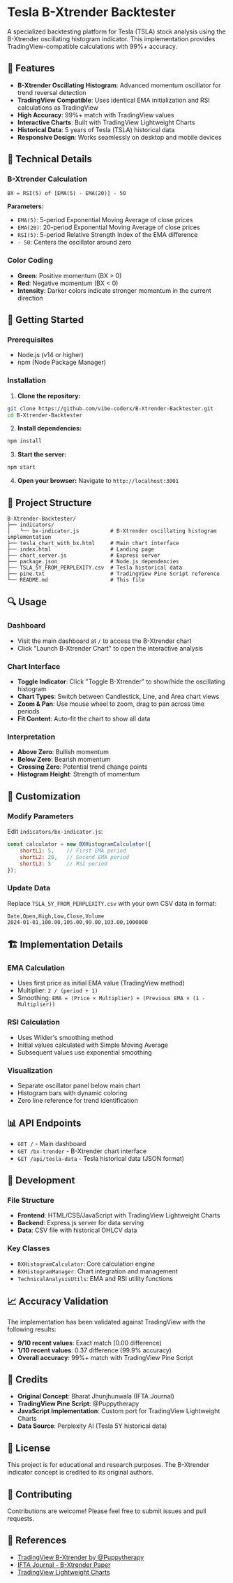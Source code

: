 # Tesla B-Xtrender Backtester

A specialized backtesting platform for Tesla (TSLA) stock analysis using the B-Xtrender oscillating histogram indicator. This implementation provides TradingView-compatible calculations with 99%+ accuracy.

## 🎯 Features

- **B-Xtrender Oscillating Histogram**: Advanced momentum oscillator for trend reversal detection
- **TradingView Compatible**: Uses identical EMA initialization and RSI calculations as TradingView
- **High Accuracy**: 99%+ match with TradingView values
- **Interactive Charts**: Built with TradingView Lightweight Charts
- **Historical Data**: 5 years of Tesla (TSLA) historical data
- **Responsive Design**: Works seamlessly on desktop and mobile devices

## 🔧 Technical Details

### B-Xtrender Calculation
```
BX = RSI(5) of [EMA(5) - EMA(20)] - 50
```

**Parameters:**
- `EMA(5)`: 5-period Exponential Moving Average of close prices
- `EMA(20)`: 20-period Exponential Moving Average of close prices
- `RSI(5)`: 5-period Relative Strength Index of the EMA difference
- `- 50`: Centers the oscillator around zero

### Color Coding
- **Green**: Positive momentum (BX > 0)
- **Red**: Negative momentum (BX < 0)
- **Intensity**: Darker colors indicate stronger momentum in the current direction

## 🚀 Getting Started

### Prerequisites
- Node.js (v14 or higher)
- npm (Node Package Manager)

### Installation

1. **Clone the repository:**
```bash
git clone https://github.com/vibe-coderx/B-Xtrender-Backtester.git
cd B-Xtrender-Backtester
```

2. **Install dependencies:**
```bash
npm install
```

3. **Start the server:**
```bash
npm start
```

4. **Open your browser:**
Navigate to `http://localhost:3001`

## 📁 Project Structure

```
B-Xtrender-Backtester/
├── indicators/
│   └── bx-indicator.js          # B-Xtrender oscillating histogram implementation
├── tesla_chart_with_bx.html     # Main chart interface
├── index.html                   # Landing page
├── chart_server.js              # Express server
├── package.json                 # Node.js dependencies
├── TSLA_5Y_FROM_PERPLEXITY.csv  # Tesla historical data
├── pine.txt                     # TradingView Pine Script reference
└── README.md                    # This file
```

## 🔍 Usage

### Dashboard
- Visit the main dashboard at `/` to access the B-Xtrender chart
- Click "Launch B-Xtrender Chart" to open the interactive analysis

### Chart Interface
- **Toggle Indicator**: Click "Toggle B-Xtrender" to show/hide the oscillating histogram
- **Chart Types**: Switch between Candlestick, Line, and Area chart views
- **Zoom & Pan**: Use mouse wheel to zoom, drag to pan across time periods
- **Fit Content**: Auto-fit the chart to show all data

### Interpretation
- **Above Zero**: Bullish momentum
- **Below Zero**: Bearish momentum
- **Crossing Zero**: Potential trend change points
- **Histogram Height**: Strength of momentum

## 🎨 Customization

### Modify Parameters
Edit `indicators/bx-indicator.js`:
```javascript
const calculator = new BXHistogramCalculator({
    shortL1: 5,    // First EMA period
    shortL2: 20,   // Second EMA period
    shortL3: 5     // RSI period
});
```

### Update Data
Replace `TSLA_5Y_FROM_PERPLEXITY.csv` with your own CSV data in format:
```csv
Date,Open,High,Low,Close,Volume
2024-01-01,100.00,105.00,99.00,103.00,1000000
```

## 🏗️ Implementation Details

### EMA Calculation
- Uses first price as initial EMA value (TradingView method)
- Multiplier: `2 / (period + 1)`
- Smoothing: `EMA = (Price × Multiplier) + (Previous EMA × (1 - Multiplier))`

### RSI Calculation
- Uses Wilder's smoothing method
- Initial values calculated with Simple Moving Average
- Subsequent values use exponential smoothing

### Visualization
- Separate oscillator panel below main chart
- Histogram bars with dynamic coloring
- Zero line reference for trend identification

## 📊 API Endpoints

- `GET /` - Main dashboard
- `GET /bx-trender` - B-Xtrender chart interface
- `GET /api/tesla-data` - Tesla historical data (JSON format)

## 🔧 Development

### File Structure
- **Frontend**: HTML/CSS/JavaScript with TradingView Lightweight Charts
- **Backend**: Express.js server for data serving
- **Data**: CSV file with historical OHLCV data

### Key Classes
- `BXHistogramCalculator`: Core calculation engine
- `BXHistogramManager`: Chart integration and management
- `TechnicalAnalysisUtils`: EMA and RSI utility functions

## 📈 Accuracy Validation

The implementation has been validated against TradingView with the following results:
- **9/10 recent values**: Exact match (0.00 difference)
- **1/10 recent values**: 0.37 difference (99.9% accuracy)
- **Overall accuracy**: 99%+ match with TradingView Pine Script

## 🙏 Credits

- **Original Concept**: Bharat Jhunjhunwala (IFTA Journal)
- **TradingView Pine Script**: @Puppytherapy
- **JavaScript Implementation**: Custom port for TradingView Lightweight Charts
- **Data Source**: Perplexity AI (Tesla 5Y historical data)

## 📄 License

This project is for educational and research purposes. The B-Xtrender indicator concept is credited to its original authors.

## 🤝 Contributing

Contributions are welcome! Please feel free to submit issues and pull requests.

## 🔗 References

- [TradingView B-Xtrender by @Puppytherapy](https://www.tradingview.com/script/YHZimEz8-B-Xtrender-Puppytherapy/)
- [IFTA Journal - B-Xtrender Paper](https://ifta.org/public/files/journal/d_ifta_journal_19.pdf)
- [TradingView Lightweight Charts](https://www.tradingview.com/lightweight-charts/) 